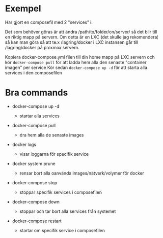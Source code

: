 # Exempel
Har gjort en composefil med 2 "services" i.

Det som behöver göras är att ändra /path/to/folder/on/server/ så det blir till en riktig mapp på servern.
Om detta är en LXC (det skulle jag rekomendera) så kan man göra så att te.x /lagring/docker i LXC instansen går till /lagring/docker på proxmox servern.

Kopiera docker-compose.yml filen till din home mapp på LXC servern och kör ```docker-compose pull``` för att ladda hem alla den senaste "container imagen" per service
Kör sedan ```docker-compose up -d``` för att starta alla services i den composefilen

# Bra commands

- docker-compose up -d
   - startar alla services

- docker-compose pull
   - dra hem alla de senaste images

- docker logs <service>
   - visar loggarna för specifik service

- docker system prune
    - rensar bort alla oanvända images/nätverk/volymer för docker

- docker-compose stop <service>
    - stoppar specifik services i composefilen

- docker-compose down
    - stoppar och tar bort alla services från systemet

- docker-compose restart <service>
    - startar om specifik service i composefilen